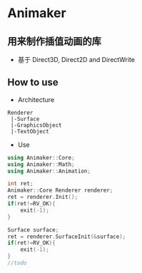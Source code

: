 # Animaker
## 用来制作插值动画的库
+ 基于 Direct3D, Direct2D and DirectWrite
## How to use
+ Architecture
```
Renderer
 |-Surface
 |-GraphicsObject
 |-TextObject
```
+ Use
```C++
using Animaker::Core;
using Animaker::Math;
using Animaker::Animation;

int ret;
Animaker::Core Renderer renderer;
ret = renderer.Init();
if(ret!=RV_OK){
    exit(-1);
}

Surface surface;
ret = renderer.SurfaceInit(&surface);
if(ret!=RV_OK){
    exit(-1);
}
//todo
```
